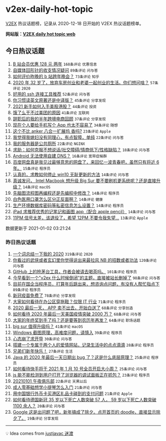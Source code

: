 # v2ex-daily-hot-topic

[V2EX](https://www.v2ex.com/) 热议话题榜，记录从 2020-12-18 日开始的 V2EX 热议话题榜单。

**网站版：[V2EX daily hot topic web](https://realleonardo.github.io/v2ex-daily-hot-topic-web/)**

## 今日热议话题

<!-- TODAY BEGIN -->

1. [B 站会员优惠 128 元 两年](https://www.v2ex.com/t/740917) `168条评论` `优惠信息`
1. [自媒体回形针的收支情况疑问](https://www.v2ex.com/t/740876) `89条评论` `问与答`
1. [如何评价昨晚的 b 站跨年晚会？](https://www.v2ex.com/t/740821) `73条评论` `知乎`
1. [2020 年 32 岁了，放弃车房创业和老婆一起创业的生活。你们想问啥？](https://www.v2ex.com/t/740842) `57条评论` `2020`
1. [好用的 ssh 连接工具推荐](https://www.v2ex.com/t/740849) `52条评论` `问与答`
1. [你习惯读英文原著还是中译版？](https://www.v2ex.com/t/740885) `45条评论` `分享发现`
1. [2021 新手如何入手美股港股？](https://www.v2ex.com/t/740820) `44条评论` `投资`
1. [饿了么干不过美团的原因](https://www.v2ex.com/t/740893) `41条评论` `互联网`
1. [辞职后的我的半年跨境电商回顾](https://www.v2ex.com/t/740890) `37条评论` `分享发现`
1. [现在个人要给手机写个 App 也太不容易了](https://www.v2ex.com/t/740832) `34条评论` `随想`
1. [这个不比 anker 八合一扩展坞 香吗?](https://www.v2ex.com/t/740865) `23条评论` `Apple`
1. [我觉得我媳妇没有同理心，有点智障，单纯](https://www.v2ex.com/t/740972) `22条评论` `问与答`
1. [我的服务器是公共厕所](https://www.v2ex.com/t/740924) `22条评论` `NGINX`
1. [求助：如何克服不想说话/社交障碍/情商低下/性格缺陷？](https://www.v2ex.com/t/740887) `18条评论` `问与答`
1. [Android 无法使用自建 DNS？](https://www.v2ex.com/t/740848) `16条评论` `宽带症候群`
1. [百度网盘真是我见过最够意思的网盘了，来回忆一波青春吧，虽然只有将近 6 年。](https://www.v2ex.com/t/740930) `15条评论` `程序员`
1. [认真的，求教如何停止 win10 无耻更新的方法](https://www.v2ex.com/t/740961) `14条评论` `问与答`
1. [真诚发问， Intel Macbook 想升级 Big Sur 要不要刷机更系统呢？还是直接升级？](https://www.v2ex.com/t/740871) `14条评论` `macOS`
1. [先脑图流程图再编程还是先编程中修改？](https://www.v2ex.com/t/740867) `14条评论` `程序员`
1. [白色医用口罩怎么区分正反面啊？](https://www.v2ex.com/t/740857) `14条评论` `健康`
1. [生产环境数据库密码等私密信息怎么设置？](https://www.v2ex.com/t/740834) `14条评论` `程序员`
1. [iPad 求推荐优秀的记笔记和画图 app（配合 apple pencil）](https://www.v2ex.com/t/740822) `14条评论` `问与答`
1. [11PM 信号太差，该退役了，希望 12PM 不要令我失望...](https://www.v2ex.com/t/740939) `13条评论` `Apple`

数据更新于 2021-01-02 03:21:24

<!-- TODAY END -->

### 昨日热议话题

<!-- YESTERDAY BEGIN -->

1. [一个词总结一下我的 2020](https://www.v2ex.com/t/740578) `319条评论` `2020`
1. [你看过的武侠或者玄幻里你觉得说出来最拉风 NB 的招数或者功法](https://www.v2ex.com/t/740606) `120条评论` `问与答`
1. [GitHub 上的抢茅台工具，作者会被请去喝茶吗。](https://www.v2ex.com/t/740630) `101条评论` `程序员`
1. [今早看到一个"v2ex 什么时候倒闭"的主题，直接被站长删掉了](https://www.v2ex.com/t/740587) `98条评论` `问与答`
1. [目前在国企当程序员，打算年后跳出来，想咨询点问题，有没有人帮忙指点下](https://www.v2ex.com/t/740580) `89条评论` `程序员`
1. [新冠疫苗免费了](https://www.v2ex.com/t/740635) `78条评论` `分享发现`
1. [大家如何看待在办公区穿拖鞋？仅限 IT 行业](https://www.v2ex.com/t/740625) `71条评论` `程序员`
1. [2020 最后一天， APP 卖不出去，开始白送了](https://www.v2ex.com/t/740716) `68条评论` `分享创造`
1. [如何看待 2020 年最后一天美国疫情突破 2000 万？](https://www.v2ex.com/t/740691) `68条评论` `问与答`
1. [大家的年终奖到手了吗？还是要等到农历年再发？](https://www.v2ex.com/t/740676) `64条评论` `职场话题`
1. [big sur 值得升级吗？](https://www.v2ex.com/t/740537) `41条评论` `macOS`
1. [Windows 截图原理，高难度问题，请慎入](https://www.v2ex.com/t/740500) `39条评论` `程序员`
1. [心态崩了求开导](https://www.v2ex.com/t/740754) `30条评论` `问与答`
1. [搭建一个专属于两个人的爱情网站，记录生活中的点点滴滴](https://www.v2ex.com/t/740761) `28条评论` `程序员`
1. [兄弟们新年快乐！](https://www.v2ex.com/t/740778) `27条评论` `生活`
1. [Java 的 2020 年最后一天日期出 bug 了？这是什么底层原理？](https://www.v2ex.com/t/740615) `25条评论` `程序员`
1. [如何看待快手将于 2021 年 1 月 10 号全员开启大小周？](https://www.v2ex.com/t/740479) `25条评论` `问与答`
1. [js 能不能检测到用户打开了浏览器的调试面板正在抓包？](https://www.v2ex.com/t/740509) `23条评论` `程序员`
1. [20210101 午夜俱乐部](https://www.v2ex.com/t/740800) `22条评论` `天黑以后`
1. [成人零基础想学小提琴怎么入门](https://www.v2ex.com/t/740664) `21条评论` `问与答`
1. [用中国银行外币卡买港区礼品卡碰到的支付问题](https://www.v2ex.com/t/740585) `21条评论` `Apple`
1. [如何看待德国新冠 35 岁以下死亡人数突破 57 人， 59 岁以下死亡人数突破 1100 余人？](https://www.v2ex.com/t/740773) `20条评论` `问与答`
1. [Google 这是出问题了吧，新年搞成了除夕。点开首页的 doodle，直接显示除夕了。](https://www.v2ex.com/t/740637) `19条评论` `分享发现`

<!-- YESTERDAY END -->

---

💡 Idea comes from [justjavac 迷渡](https://github.com/justjavac/)
